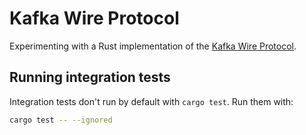 # Kafka Wire Protocol

Experimenting with a Rust implementation of the [Kafka Wire Protocol](https://kafka.apache.org/protocol).

## Running integration tests

Integration tests don't run by default with `cargo test`. Run them with:

```sh
cargo test -- --ignored
```
